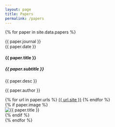 ```yaml
---
layout: page
title: Papers
permalink: /papers
---
```

{% for paper in site.data.papers %}
  <div class="card m-2 p-2" style="">    
    <div class="row">        
      <div class="col">        
        <div class="card-body">
          <!-- Uncomment For Debugging Data <div class="card-text">{{paper.id}}</div> -->
          <div class="card-text py-2">{{ paper.journal }}<div class="date float-end">{{ paper.date }}</div></div>
          <h4 class="card-title">{{ paper.title }}</h4>
          <h5 class="card-title">{{ paper.subtitle }}</h5>
          <p class="card-text">{{ paper.desc }}</p>
          <p class="card-text">{{ paper.author }}</p>
          {% for url in paper.urls %}
            <a href="{{ url.href }}" target="_blank" class="btn btn-primary">{{ url.site }}</a>
          {% endfor %}    
        </div>
      </div>      
      {% if paper.image %}
      <div class="col-md-2">
        <img src="{{ paper.image }}" class="pub-image float-end" alt="{{ paper.title }}">
      </div>
      {% endif %}
    </div>
  </div>
{% endfor %}